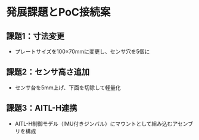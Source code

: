 # 発展課題とPoC接続案

## 課題1：寸法変更
- プレートサイズを100×70mmに変更し、センサ穴を5個に

## 課題2：センサ高さ追加
- センサ台を5mm上げ、下面を切除して軽量化

## 課題3：AITL-H連携
- AITL-H制御モデル（IMU付きジンバル）にマウントとして組み込むアセンブリを構成
